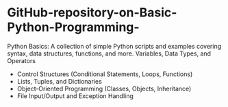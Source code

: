 # GitHub-repository-on-Basic-Python-Programming-
Python Basics: A collection of simple Python scripts and examples covering syntax, data structures, functions, and more. 
 Variables, Data Types, and Operators
- Control Structures (Conditional Statements, Loops, Functions)
- Lists, Tuples, and Dictionaries
- Object-Oriented Programming (Classes, Objects, Inheritance)
- File Input/Output and Exception Handling
